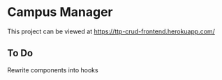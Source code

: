 # Campus Manager

This project can be viewed at https://ttp-crud-frontend.herokuapp.com/

## To Do

Rewrite components into hooks

